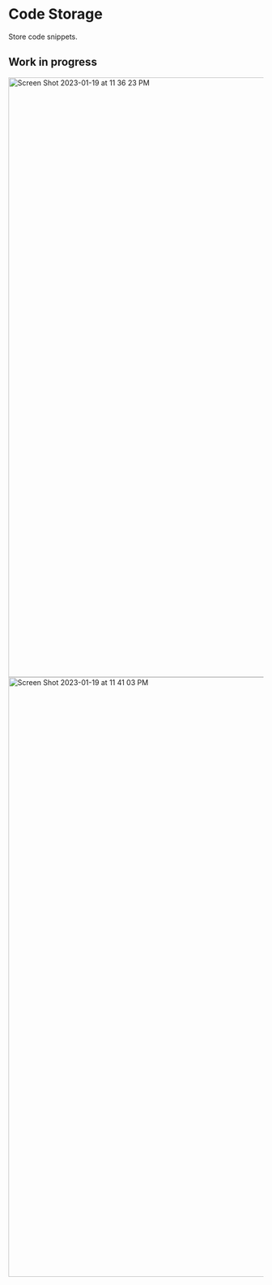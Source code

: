 # Code Storage

Store code snippets.

## Work in progress
<img width="1182" alt="Screen Shot 2023-01-19 at 11 36 23 PM" src="https://user-images.githubusercontent.com/13574057/213618249-4d5a1c03-92f0-480e-a732-74a4edc5fef1.png">
<img width="1182" alt="Screen Shot 2023-01-19 at 11 41 03 PM" src="https://user-images.githubusercontent.com/13574057/213618703-a1ac37a3-cd77-4875-b593-ce776cb8d372.png">
